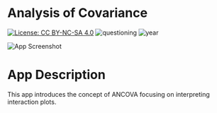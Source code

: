 # Analysis of Covariance
[![License: CC BY-NC-SA 4.0](https://img.shields.io/badge/License-CC%20BY--NC--SA%204.0-lightgrey.svg)](https://creativecommons.org/licenses/by-nc-sa/4.0/) 
![questioning](https://img.shields.io/badge/lifecycle-questioning-yellow)
![year](https://img.shields.io/badge/year-2018-lightgrey)

![App Screenshot](https://sites.psu.edu/shinyapps/files/2018/12/10f8a8a7c394688207324178ba30d37354defcc6-ancova-t7s4t9.png)

# App Description
This app introduces the concept of ANCOVA focusing on interpreting interaction plots.
